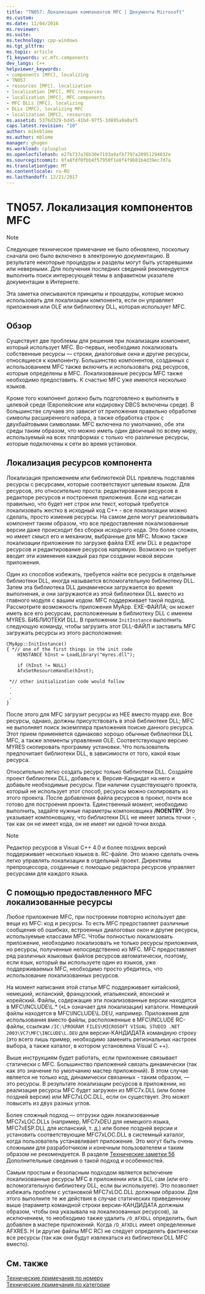 ```yaml
---
title: "TN057: Локализация компонентов MFC | Документы Microsoft"
ms.custom: 
ms.date: 11/04/2016
ms.reviewer: 
ms.suite: 
ms.technology: cpp-windows
ms.tgt_pltfrm: 
ms.topic: article
f1_keywords: vc.mfc.components
dev_langs: C++
helpviewer_keywords:
- components [MFC], localizing
- TN057
- resources [MFC], localization
- localization [MFC], MFC resources
- localization [MFC], MFC components
- MFC DLLs [MFC], localizing
- DLLs [MFC], localizing MFC
- localization [MFC], resources
ms.assetid: 5376d329-bd45-41bd-97f5-3d895a9a0af5
caps.latest.revision: "10"
author: mikeblome
ms.author: mblome
manager: ghogen
ms.workload: cplusplus
ms.openlocfilehash: e27b737a76b30e7193a9afb7797a20951294032e
ms.sourcegitcommit: 8fa8fdf0fbb4f57950f1e8f4f9b81b4d39ec7d7a
ms.translationtype: MT
ms.contentlocale: ru-RU
ms.lasthandoff: 12/21/2017
---
```

# <a name="tn057-localization-of-mfc-components"></a>TN057. Локализация компонентов MFC
> [!NOTE]
>  Следующее техническое примечание не было обновлено, поскольку сначала оно было включено в электронную документацию. В результате некоторые процедуры и разделы могут быть устаревшими или неверными. Для получения последних сведений рекомендуется выполнить поиск интересующей темы в алфавитном указателе документации в Интернете.  
  
 Эта заметка описываются принципы и процедуры, которые можно использовать для локализации компонента, если он управляет приложения или OLE или библиотеку DLL, которая использует MFC.  
  
## <a name="overview"></a>Обзор  
 Существует две проблемы для решения при локализации компонент, который использует MFC. Во-первых, необходимо локализовать собственные ресурсы — строки, диалоговые окна и другие ресурсы, относящиеся к компоненту. Большинство компонентов, созданных с использованием MFC также включить и использовать ряд ресурсов, которые определены в MFC. Локализованные ресурсы MFC также необходимо предоставить. К счастью MFC уже имеются несколько языков.  
  
 Кроме того компонент должно быть подготовлено к выполнить в целевой среде (Европейские или кодировку DBCS включены среде). В большинстве случаев это зависит от приложения правильно обработке символы расширенного набора, а также обработка строк с двухбайтовыми символами. MFC включена по умолчанию, обе эти среды таким образом, что можно иметь один двоичный по всему миру, используемый на всех платформах с только что различные ресурсы, которые подключены к сети во время установки.  
  
## <a name="localizing-your-components-resources"></a>Локализация ресурсов компонента  
 Локализация приложением или библиотекой DLL привлечь подставляя ресурсы с ресурсами, которые соответствуют целевым языком. Для ресурсов, это относительно проста: редактирования ресурсов в редакторе ресурсов и построения приложения. Если код написан правильно, что будет нет строк или текст, который требуется локализовать жестко в исходный код C++ - все локализации можно сделать, просто изменив ресурсы. На самом деле могут реализовывать компонент таким образом, что все предоставления локализованные версии даже происходит без сборки исходного кода. Это более сложен, но имеет смысл его и механизм, выбранные для MFC. Можно также локализации приложения по загрузке файла EXE или DLL в редакторе ресурсов и редактирование ресурсов напрямую. Возможно он требует вводит эти изменения каждый раз при создании новой версии приложения.  
  
 Один из способов избежать, требуется найти все ресурсы в отдельные библиотеки DLL, иногда называется вспомогательную библиотеку DLL. Затем эта библиотека DLL динамически загружается во время выполнения, и они загружаются из этой библиотеки DLL вместо из главного модуля с вашим кодом. MFC поддерживает такой подход. Рассмотрите возможность приложения MyApp. EXE-ФАЙЛА; он может иметь все его ресурсам, расположенным в библиотеку DLL с именем MYRES. БИБЛИОТЕКИ DLL. В приложении `InitInstance` выполнить следующую команду, чтобы загрузить этот DLL-ФАЙЛ и заставить MFC загружать ресурсы из этого расположения:  
  
```  
CMyApp::InitInstance()  
{ *// one of the first things in the init code  
    HINSTANCE hInst = LoadLibrary("myres.dll");

    if (hInst != NULL)  
    AfxSetResourceHandle(hInst);

 *// other initialization code would follow  
 .  
 .  
 .  
}  
```  
  
 После этого для MFC загрузит ресурсы из НЕЕ вместо myapp.exe. Все ресурсы, однако, должны присутствовать в этой библиотеке DLL; MFC не выполняет поиск экземпляра приложения поиске данного ресурса. Этот прием применяется одинаково хорошо обычные библиотеки DLL MFC, а также элементы управления OLE. Соответствующую версию MYRES скопировать программу установки. Что пользователь предпочитает библиотеки DLL, в зависимости от того, какой язык ресурса.  
  
 Относительно легко создать ресурс только библиотеки DLL. Создайте проект библиотеки DLL, добавьте к. Версия-Кандидат на него и добавьте необходимые ресурсы. При наличии существующего проекта, который не использует этот способ, ресурсы можно скопировать из этого проекта. После добавления файла ресурсов в проект, почти все готово для построения проекта. Единственный момент, необходимо выполнить, задайте нужные параметры компоновщика **/NOENTRY**. Это указывает компоновщику, что библиотеки DLL не имеет запись точки -, так как он не имеет кода, он не имеет ни одной точки входа.  
  
> [!NOTE]
>  Редактор ресурсов в Visual C++ 4.0 и более поздних версий поддерживает несколько языков в. RC-файле. Это можно сделать очень легко управлять локализации в отдельный проект. Директивы препроцессора, созданные с помощью редактора ресурсов управляет ресурсами для каждого языка.  
  
## <a name="using-the-provided-mfc-localized-resources"></a>С помощью предоставленного MFC локализованные ресурсы  
 Любое приложение MFC, при построении повторно использует две вещи из MFC: код и ресурсы. То есть MFC предоставляет различные сообщения об ошибках, встроенных диалоговых окон и другие ресурсы, используемые классами MFC. Чтобы полностью локализовать приложение, необходимо локализовать не только ресурсы приложения, но ресурсы, полученные непосредственно из MFC. MFC предоставляет ряд различных языковых файлов ресурсов автоматически, поэтому, если язык, который вы используете один из языков, уже поддерживаемых MFC, необходимо просто убедитесь, что использование локализованных ресурсов.  
  
 На момент написания этой статьи MFC поддерживает китайский, немецкий, испанский, французский, итальянский, японский и корейский. Файлы, содержащие эти локализованные версии находятся в MFC\INCLUDE\L.* («L» означает для локализации) каталоги. Немецкий файлы находятся в MFC\INCLUDE\L.DEU, например. Приложения для использования вместо файлы, расположенные в MFC\INCLUDE RC-файлы, ссылкам `/IC:\PROGRAM FILES\MICROSOFT VISUAL STUDIO .NET 2003\VC7\MFC\INCLUDE\L.DEU` для версии-КАНДИДАТА командную строку (это всего лишь пример, необходимо заменить региональных настроек выбора, а также каталог, в котором установлена Visual C ++).  
  
 Выше инструкциям будет работать, если приложение связывает статически с MFC. Большинство приложений связать динамически (так как это значение по умолчанию мастер приложений). В этом случае является не только код, динамически связанных - таким образом, — это ресурсы. В результате локализации ресурсов в приложении, но реализация ресурсы MFC будет загружен из MFC7x.DLL (или более поздней версии) или MFC7xLOC.DLL, если он существует. Это может повысить из двух разных углов.  
  
 Более сложный подход — отгрузки один локализованные MFC7xLOC.DLLs (например, MFC7xDEU для немецкого языка, MFC7xESP.DLL для испанский, т. д.) или более поздней версии и установить соответствующие MFC7xLOC.DLL в системный каталог, когда пользователь устанавливает приложение. Это могут быть очень сложными для разработчиком и конечным пользователем и таким образом не рекомендуется. В разделе [Технические заметки 56](../mfc/tn056-installation-of-localized-mfc-components.md) Дополнительные сведения о такой подход и особенностей.  
  
 Самым простым и безопасным подходом является включение локализованные ресурсы MFC в приложении или в DLL сам (или его вспомогательную библиотеку DLL, если вы используете). Это позволяет избежать проблем с установкой MFC7xLOC.DLL должным образом. Для этого выполните те же действия в случае статических приведенному выше (параметр командной строки версии-КАНДИДАТА должным образом, чтобы она указывала на локализованных ресурсов), за исключением, то необходимо также удалить `/D_AFXDLL` определить, был добавлен в мастере приложений. Когда `/D_AFXDLL` имеет определенные AFXRES. H (и другие файлы MFC RC) не следует определять фактически все ресурсы (так как они будут извлекаться из библиотеки DLL MFC вместо).  
  
## <a name="see-also"></a>См. также  
 [Технические примечания по номеру](../mfc/technical-notes-by-number.md)   
 [Технические примечания по категории](../mfc/technical-notes-by-category.md)

